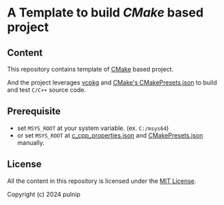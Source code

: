 # A Template to build *CMake* based project

## Content

This repository contains template of [CMake](https://www.cmake.org) based project.

And the project leverages [vcpkg](https://github.com/microsoft/vcpkg) and [CMake's CMakePresets.json](https://cmake.org/cmake/help/latest/manual/cmake-presets.7.html) to build and test `C/C++` source code.


## Prerequisite

- set `MSYS_ROOT` at your system variable. (ex. `C:/msys64`)
- or set `MSYS_ROOT` at [c_cpp_properties.json](.vscode/c_cpp_properties.json) and [CMakePresets.json](CMakePresets.json) manually.


## License

All the content in this repository is licensed under the [MIT License](LICENSE.txt).

Copyright (c) 2024 pulnip
